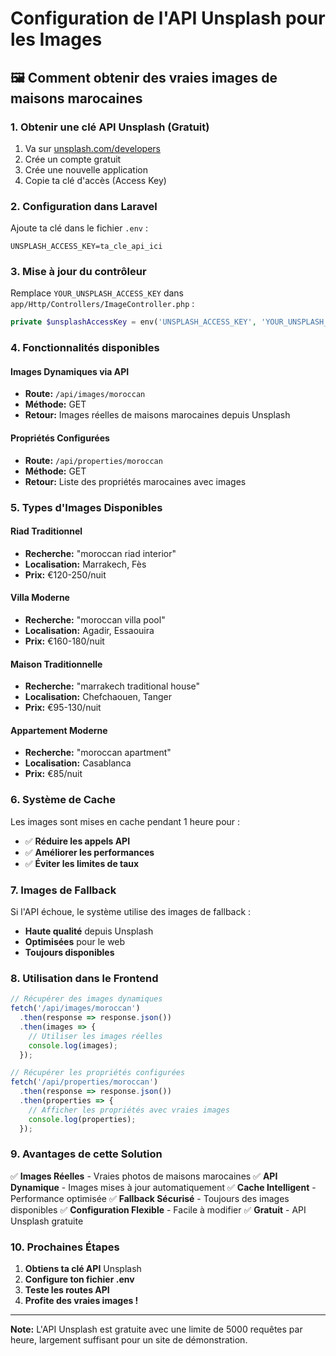 # Configuration de l'API Unsplash pour les Images

## 🖼️ **Comment obtenir des vraies images de maisons marocaines**

### **1. Obtenir une clé API Unsplash (Gratuit)**

1. Va sur [unsplash.com/developers](https://unsplash.com/developers)
2. Crée un compte gratuit
3. Crée une nouvelle application
4. Copie ta clé d'accès (Access Key)

### **2. Configuration dans Laravel**

Ajoute ta clé dans le fichier `.env` :

```env
UNSPLASH_ACCESS_KEY=ta_cle_api_ici
```

### **3. Mise à jour du contrôleur**

Remplace `YOUR_UNSPLASH_ACCESS_KEY` dans `app/Http/Controllers/ImageController.php` :

```php
private $unsplashAccessKey = env('UNSPLASH_ACCESS_KEY', 'YOUR_UNSPLASH_ACCESS_KEY');
```

### **4. Fonctionnalités disponibles**

#### **Images Dynamiques via API**
- **Route:** `/api/images/moroccan`
- **Méthode:** GET
- **Retour:** Images réelles de maisons marocaines depuis Unsplash

#### **Propriétés Configurées**
- **Route:** `/api/properties/moroccan`
- **Méthode:** GET
- **Retour:** Liste des propriétés marocaines avec images

### **5. Types d'Images Disponibles**

#### **Riad Traditionnel**
- **Recherche:** "moroccan riad interior"
- **Localisation:** Marrakech, Fès
- **Prix:** €120-250/nuit

#### **Villa Moderne**
- **Recherche:** "moroccan villa pool"
- **Localisation:** Agadir, Essaouira
- **Prix:** €160-180/nuit

#### **Maison Traditionnelle**
- **Recherche:** "marrakech traditional house"
- **Localisation:** Chefchaouen, Tanger
- **Prix:** €95-130/nuit

#### **Appartement Moderne**
- **Recherche:** "moroccan apartment"
- **Localisation:** Casablanca
- **Prix:** €85/nuit

### **6. Système de Cache**

Les images sont mises en cache pendant 1 heure pour :
- ✅ **Réduire les appels API**
- ✅ **Améliorer les performances**
- ✅ **Éviter les limites de taux**

### **7. Images de Fallback**

Si l'API échoue, le système utilise des images de fallback :
- **Haute qualité** depuis Unsplash
- **Optimisées** pour le web
- **Toujours disponibles**

### **8. Utilisation dans le Frontend**

```javascript
// Récupérer des images dynamiques
fetch('/api/images/moroccan')
  .then(response => response.json())
  .then(images => {
    // Utiliser les images réelles
    console.log(images);
  });

// Récupérer les propriétés configurées
fetch('/api/properties/moroccan')
  .then(response => response.json())
  .then(properties => {
    // Afficher les propriétés avec vraies images
    console.log(properties);
  });
```

### **9. Avantages de cette Solution**

✅ **Images Réelles** - Vraies photos de maisons marocaines
✅ **API Dynamique** - Images mises à jour automatiquement
✅ **Cache Intelligent** - Performance optimisée
✅ **Fallback Sécurisé** - Toujours des images disponibles
✅ **Configuration Flexible** - Facile à modifier
✅ **Gratuit** - API Unsplash gratuite

### **10. Prochaines Étapes**

1. **Obtiens ta clé API** Unsplash
2. **Configure ton fichier .env**
3. **Teste les routes API**
4. **Profite des vraies images !**

---

**Note:** L'API Unsplash est gratuite avec une limite de 5000 requêtes par heure, largement suffisant pour un site de démonstration. 
